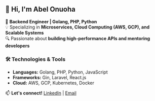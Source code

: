 ## 👋 Hi, I'm Abel Onuoha
🚀 **Backend Engineer | Golang, PHP, Python**  
💡 Specializing in **Microservices, Cloud Computing (AWS, GCP), and Scalable Systems**  
🔍 Passionate about **building high-performance APIs and mentoring developers**  

### 🛠 Technologies & Tools  
- **Languages:** Golang, PHP, Python, JavaScript  
- **Frameworks:** Gin, Laravel, React.js  
- **Cloud:** AWS, GCP, Kubernetes, Docker  

📫 **Let's connect!** [LinkedIn](https://linkedin.com/in/YOUR-LINK) | [Email](mailto:abonuoha@gmail.com)
